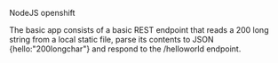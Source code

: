 NodeJS openshift

The basic app consists of a basic REST endpoint that reads a 200 long string from a local static file, parse its contents to JSON {hello:"200longchar"} and respond to the /helloworld endpoint.
